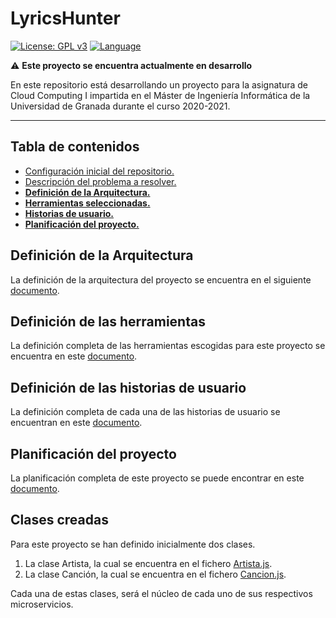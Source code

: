 # LyricsHunter

[![License: GPL v3](https://img.shields.io/badge/License-GPLv3-blue.svg)](https://www.gnu.org/licenses/gpl-3.0) [![Language](https://img.shields.io/badge/node.js%20-%2343853D.svg?&logo=node.js&logoColor=white)](https://nodejs.org/es/)


:warning: **Este proyecto se encuentra actualmente en desarrollo**

En este repositorio está desarrollando un proyecto para la asignatura de Cloud Computing I impartida en el Máster de Ingeniería Informática de la Universidad de Granada durante el curso 2020-2021.

--- 
## Tabla de contenidos

* [Configuración inicial del repositorio.](Doc/Configuracion_Inicial.md)
* [Descripción del problema a resolver.](Doc/Descripcion_Problema.md) 
* **[Definición de la Arquitectura.](Doc/Arquitectura)**
* **[Herramientas seleccionadas.](Doc/Herramientas.md)**
* **[Historias de usuario.](Doc/HistoriasUsuario.md)**
* **[Planificación del proyecto.](Doc/Planificacion.md)**

## Definición de la Arquitectura

La definición de la arquitectura del proyecto se encuentra en el siguiente [documento](Doc/Planificacion.md).


## Definición de las herramientas

La definición completa de las herramientas escogidas para este proyecto se encuentra en este [documento](Doc/Herramientas.md).

## Definición de las historias de usuario

La definición completa de cada una de las historias de usuario se encuentran en este [documento](Doc/HistoriasUsuario.md).

## Planificación del proyecto
La planificación completa de este proyecto se puede encontrar en este [documento](Doc/Planificacion.md).

## Clases creadas

Para este proyecto se han definido inicialmente dos clases. 

1. La clase Artista, la cual se encuentra en el fichero [Artista.js](src/Artista.js).
2. La clase Canción, la cual se encuentra en el fichero [Cancion.js](src/Cancion.js).

Cada una de estas clases, será el núcleo de cada uno de sus respectivos microservicios.

